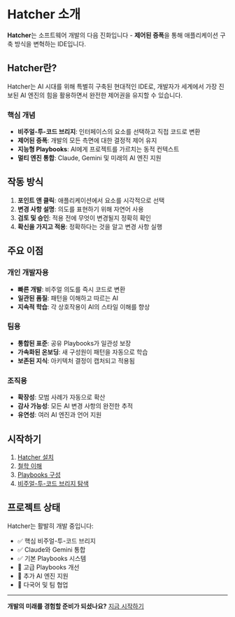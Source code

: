 # Hatcher 소개

**Hatcher**는 소프트웨어 개발의 다음 진화입니다 - **제어된 증폭**을 통해 애플리케이션 구축 방식을 변혁하는 IDE입니다.

## Hatcher란?

Hatcher는 AI 시대를 위해 특별히 구축된 현대적인 IDE로, 개발자가 세계에서 가장 진보된 AI 엔진의 힘을 활용하면서 완전한 제어권을 유지할 수 있습니다.

### 핵심 개념

- **비주얼-투-코드 브리지**: 인터페이스의 요소를 선택하고 직접 코드로 변환
- **제어된 증폭**: 개발의 모든 측면에 대한 결정적 제어 유지
- **지능형 Playbooks**: AI에게 프로젝트를 가르치는 동적 컨텍스트
- **멀티 엔진 통합**: Claude, Gemini 및 미래의 AI 엔진 지원

## 작동 방식

1. **포인트 앤 클릭**: 애플리케이션에서 요소를 시각적으로 선택
2. **변경 사항 설명**: 의도를 표현하기 위해 자연어 사용
3. **검토 및 승인**: 적용 전에 무엇이 변경될지 정확히 확인
4. **확신을 가지고 적용**: 정확하다는 것을 알고 변경 사항 실행

## 주요 이점

### 개인 개발자용

- **빠른 개발**: 비주얼 의도를 즉시 코드로 변환
- **일관된 품질**: 패턴을 이해하고 따르는 AI
- **지속적 학습**: 각 상호작용이 AI의 스타일 이해를 향상

### 팀용

- **통합된 표준**: 공유 Playbooks가 일관성 보장
- **가속화된 온보딩**: 새 구성원이 패턴을 자동으로 학습
- **보존된 지식**: 아키텍처 결정이 캡처되고 적용됨

### 조직용

- **확장성**: 모범 사례가 자동으로 확산
- **감사 가능성**: 모든 AI 변경 사항의 완전한 추적
- **유연성**: 여러 AI 엔진과 언어 지원

## 시작하기

1. [Hatcher 설치](/ko/getting-started)
2. [철학 이해](/ko/philosophy)
3. [Playbooks 구성](/ko/playbooks)
4. [비주얼-투-코드 브리지 탐색](/ko/visual-to-code)

## 프로젝트 상태

Hatcher는 활발히 개발 중입니다:

- ✅ 핵심 비주얼-투-코드 브리지
- ✅ Claude와 Gemini 통합
- ✅ 기본 Playbooks 시스템
- 🚧 고급 Playbooks 개선
- 🚧 추가 AI 엔진 지원
- 📅 다국어 및 팀 협업

---

**개발의 미래를 경험할 준비가 되셨나요?** [지금 시작하기](/ko/getting-started)
